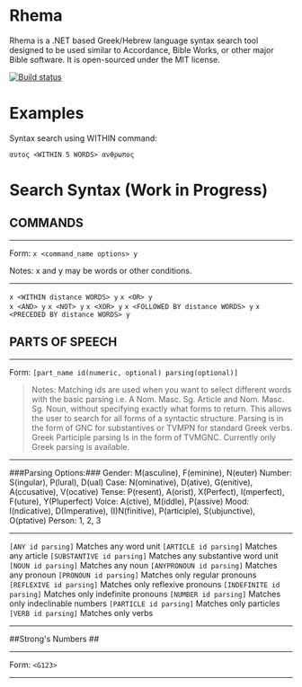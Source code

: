# Rhema

Rhema is a .NET based Greek/Hebrew language syntax search tool designed to be used similar to Accordance, Bible Works, or other major Bible software. It is open-sourced under the MIT license.

[![Build status](https://ci.appveyor.com/api/projects/status/07dm7uq4c06ylwj6?svg=true)](https://ci.appveyor.com/project/vbnet3d/rhema)

# Examples

Syntax search using WITHIN command: 

    αυτος <WITHIN 5 WORDS> ανθρωπος

# Search Syntax (Work in Progress)

## COMMANDS ##

---
Form: `x <command_name options> y` 

Notes: x and y may be words or other conditions.

---
`x <WITHIN distance WORDS> y` 
`x <OR> y`  
`x <AND> y` 
`x <NOT> y` 
`x <XOR> y`
`x <FOLLOWED BY distance WORDS> y`
`x <PRECEDED BY distance WORDS> y` 

## PARTS OF SPEECH ##

---
Form: `[part_name id(numeric, optional) parsing(optional)]`

> Notes: Matching ids are used when you want to select different words
 with the basic parsing i.e. A Nom. Masc. Sg. Article and Nom. Masc. Sg. Noun, without specifying exactly what forms to return. This allows the user to search for all forms of a syntactic structure. Parsing is in the form of GNC for substantives or TVMPN for standard Greek verbs. Greek Participle parsing Is in the form of TVMGNC. Currently only Greek parsing is available.

---
###Parsing Options:###
   Gender: M(asculine), F(eminine), N(euter)
   Number: S(ingular), P(lural), D(ual)
   Case:   N(ominative), D(ative), G(enitive), A(ccusative), V(ocative)
   Tense:  P(resent), A(orist), X(Perfect), I(mperfect), F(uture), Y(Pluperfect)
   Voice:  A(ctive), M(iddle), P(assive)
   Mood:   I(ndicative), D(Imperative), (I)N(finitive), P(articiple), S(ubjunctive), O(ptative)
   Person: 1, 2, 3

---
`[ANY id parsing]`           Matches any word unit
`[ARTICLE id parsing]`       Matches any article
`[SUBSTANTIVE id parsing]`   Matches any substantive word unit
`[NOUN id parsing]`          Matches any noun
`[ANYPRONOUN id parsing]`    Matches any pronoun
`[PRONOUN id parsing]`       Matches only regular pronouns
`[REFLEXIVE id parsing]`     Matches only reflexive pronouns
`[INDEFINITE id parsing]`    Matches only indefinite pronouns
`[NUMBER id parsing]`        Matches only indeclinable numbers
`[PARTICLE id parsing]`      Matches only particles
`[VERB id parsing]`          Matches only verbs

---
##Strong's Numbers ##

---
Form: `<G123>`

---
